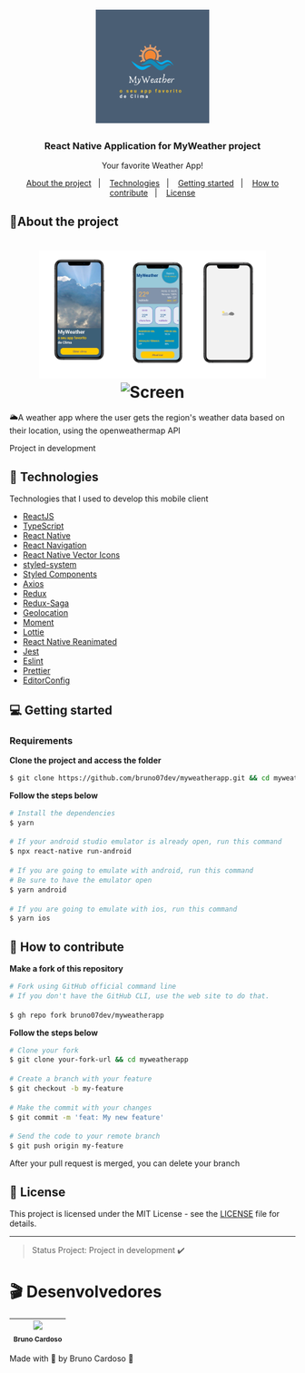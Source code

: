 <h1 align="center">
  <img alt="Logo" src="src/assets/logo.png" width="200px">
</h1>

<h3 align="center">
  React Native Application for MyWeather project
</h3>

<p align="center">Your favorite Weather App!</p>

<p align="center">
  <a href="#%EF%B8%8F-about-the-project">About the project</a>&nbsp;&nbsp;&nbsp;|&nbsp;&nbsp;&nbsp;
  <a href="#-technologies">Technologies</a>&nbsp;&nbsp;&nbsp;|&nbsp;&nbsp;&nbsp;
  <a href="#-getting-started">Getting started</a>&nbsp;&nbsp;&nbsp;|&nbsp;&nbsp;&nbsp;
  <a href="#-how-to-contribute">How to contribute</a>&nbsp;&nbsp;&nbsp;|&nbsp;&nbsp;&nbsp;
  <a href="#-license">License</a>
</p>



##  📰About the project

<h1 align="center">
  <img alt="Screen" src="src/assets/screen.png" width="400px">
  <img alt="Screen" src="src/assets/videoscreen.mp4" width="400px">
</h1>

🌥️A weather app where the user gets the region's weather data based on their location, using the openweathermap API

Project in development

## 🚀 Technologies

Technologies that I used to develop this mobile client

- [ReactJS](https://reactjs.org/)
- [TypeScript](https://www.typescriptlang.org/)
- [React Native](https://reactnative.dev/)
- [React Navigation](https://reactnavigation.org/)
- [React Native Vector Icons](https://github.com/oblador/react-native-vector-icons)
- [styled-system](https://styled-system.com/)
- [Styled Components](https://styled-components.com/)
- [Axios](https://github.com/axios/axios)
- [Redux](https://redux.js.org/introduction/getting-started)
- [Redux-Saga](https://redux-saga.js.org/)
- [Geolocation](https://github.com/Agontuk/react-native-geolocation-service)
- [Moment](https://www.npmjs.com/package/react-moment)
- [Lottie](https://lottiefiles.com/featured?gclid=Cj0KCQjwz7uRBhDRARIsAFqjulnP_NdqZXG922tfhAvcGEUDy3jT-D4bZmx2V3z15nSz6NYG67R_X1QaAivoEALw_wcB)
- [React Native Reanimated](https://www.npmjs.com/package/react-native-reanimated)
- [Jest](https://jestjs.io/docs/25.x/tutorial-react-native)
- [Eslint](https://eslint.org/)
- [Prettier](https://prettier.io/)
- [EditorConfig](https://editorconfig.org/)

## 💻 Getting started

### Requirements


**Clone the project and access the folder**

```bash
$ git clone https://github.com/bruno07dev/myweatherapp.git && cd myweatherapp
```

**Follow the steps below**

```bash
# Install the dependencies
$ yarn

# If your android studio emulator is already open, run this command
$ npx react-native run-android

# If you are going to emulate with android, run this command
# Be sure to have the emulator open
$ yarn android

# If you are going to emulate with ios, run this command
$ yarn ios
```

## 🤔 How to contribute

**Make a fork of this repository**

```bash
# Fork using GitHub official command line
# If you don't have the GitHub CLI, use the web site to do that.

$ gh repo fork bruno07dev/myweatherapp
```

**Follow the steps below**

```bash
# Clone your fork
$ git clone your-fork-url && cd myweatherapp

# Create a branch with your feature
$ git checkout -b my-feature

# Make the commit with your changes
$ git commit -m 'feat: My new feature'

# Send the code to your remote branch
$ git push origin my-feature
```

After your pull request is merged, you can delete your branch

## 📝 License

This project is licensed under the MIT License - see the [LICENSE](LICENSE) file for details.

---

> Status Project: Project in development :heavy_check_mark:
# 🎬 Desenvolvedores

[<img src="https://avatars.githubusercontent.com/u/66931016?s=460&u=68bdaab4339d594139e0f083a0346b30ddb8402d&v=4" width=115 > <br> <sub> Bruno Cardoso </sub>](https://www.linkedin.com/in/bruno-s-cardoso/) |
| :---: |

Made with 💜 by Bruno Cardoso 👋
